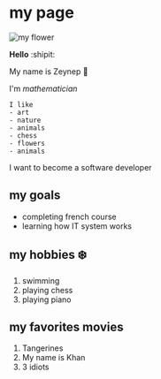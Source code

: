 # my page

![my flower](https://i2.milimaj.com/i/milliyet/75/0x410/5f14697655427f1424633c37.jpg)

**Hello** :shipit:

My name is Zeynep :tada:

I'm _mathematician_

```text
I like
- art
- nature
- animals
- chess
- flowers
- animals
```

I want to become a software developer

## my goals

- completing french course
- learning how IT system works

## my hobbies :snowflake:

1. swimming
2. playing chess
3. playing piano

## my favorites movies

1. Tangerines
2. My name is Khan
3. 3 idiots
